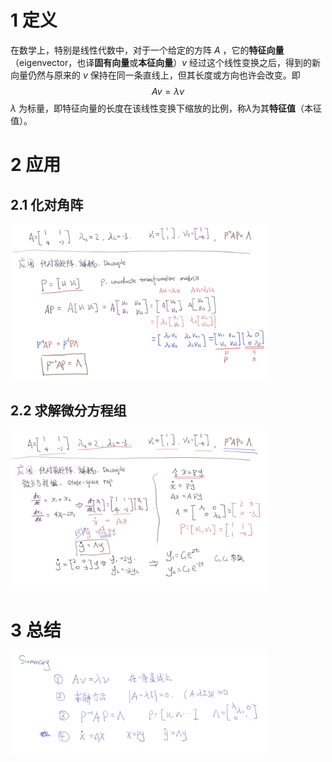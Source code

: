 # 1 定义

在数学上，特别是线性代数中，对于一个给定的方阵 $A$ ，它的**特征向量**（eigenvector，也译**固有向量**或**本征向量**）$v$ 经过这个线性变换之后，得到的新向量仍然与原来的 $v$ 保持在同一条直线上，但其长度或方向也许会改变。即
$$
A v=\lambda v
$$
$\lambda$ 为标量，即特征向量的长度在该线性变换下缩放的比例，称$\lambda$为其**特征值**（本征值）。



# 2 应用

## 2.1 化对角阵

<img src="特征值与特征向量.images/image-20200419114649686.png" alt="image-20200419114649686" style="zoom:40%;" />



## 2.2 求解微分方程组

<img src="特征值与特征向量.images/image-20200419114938105.png" alt="image-20200419114938105" style="zoom:40%;" />



# 3 总结

<img src="特征值与特征向量.images/image-20200419115251508.png" alt="image-20200419115251508" style="zoom:40%;" />